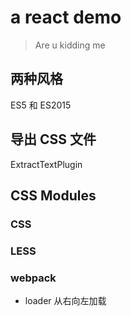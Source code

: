 # a react demo

> Are u kidding me

## 两种风格

ES5 和 ES2015

## 导出 CSS 文件

ExtractTextPlugin

## CSS Modules

### CSS

### LESS

### webpack

* loader 从右向左加载
